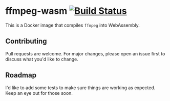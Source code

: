 # ffmpeg-wasm [![Build Status](https://travis-ci.com/iburistu/ffmpeg-wasm.svg?branch=master)](https://travis-ci.com/iburistu/ffmpeg-wasm)

This is a Docker image that compiles `ffmpeg` into WebAssembly.

## Contributing
Pull requests are welcome.  For major changes, please open an issue first to discuss what you'd like to change.

## Roadmap
I'd like to add some tests to make sure things are working as expected.  Keep an eye out for those soon.